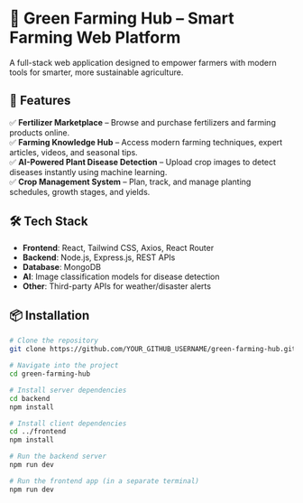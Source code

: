 # 🌱 Green Farming Hub – Smart Farming Web Platform

A full-stack web application designed to empower farmers with modern tools for smarter, more sustainable agriculture.

## 🚀 Features

✅ **Fertilizer Marketplace** – Browse and purchase fertilizers and farming products online.  
✅ **Farming Knowledge Hub** – Access modern farming techniques, expert articles, videos, and seasonal tips.  
✅ **AI-Powered Plant Disease Detection** – Upload crop images to detect diseases instantly using machine learning.  
✅ **Crop Management System** – Plan, track, and manage planting schedules, growth stages, and yields.

## 🛠️ Tech Stack

- **Frontend**: React, Tailwind CSS, Axios, React Router
- **Backend**: Node.js, Express.js, REST APIs
- **Database**: MongoDB
- **AI**: Image classification models for disease detection
- **Other**: Third-party APIs for weather/disaster alerts

## 📦 Installation

```bash
# Clone the repository
git clone https://github.com/YOUR_GITHUB_USERNAME/green-farming-hub.git

# Navigate into the project
cd green-farming-hub

# Install server dependencies
cd backend
npm install

# Install client dependencies
cd ../frontend
npm install

# Run the backend server
npm run dev

# Run the frontend app (in a separate terminal)
npm run dev
